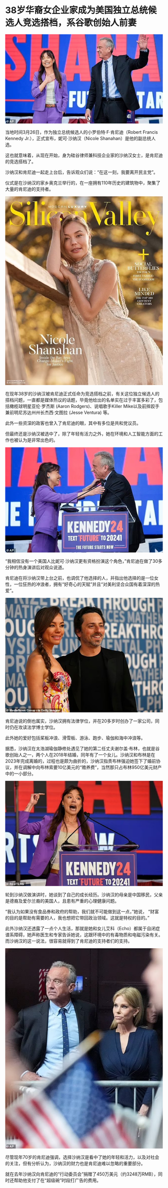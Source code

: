 # 38岁华裔女企业家成为美国独立总统候选人竞选搭档，系谷歌创始人前妻

![490dbc1cebcc1db5d1c12e0130c77f57.jpg](https://raw.githubusercontent.com/qqhsx/qqnews_image/main/2024/03/27/38岁华裔女企业家成为美国独立总统候选人竞选搭档，系谷歌创始人前妻/490dbc1cebcc1db5d1c12e0130c77f57.jpg)

当地时间3月26日，作为独立总统候选人的小罗伯特·F·肯尼迪（Robert Francis Kennedy Jr.），正式宣布，妮可·沙纳汉（Nicole
Shanahan）是他的副总统人选。

这也就意味着，从现在开始，身为硅谷律师兼科技企业家的沙纳汉女士，是肯尼迪的竞选搭档了。

沙纳汉和肯尼迪一起走上台后，告诉观众们说：“在这一刻，我要离开民主党”。

仪式是在沙纳汉的家乡奥克兰举行的，在一座拥有110年历史的建筑物中，聚集了大量的肯尼迪的支持者。

![a869a16ece1f4c403179835a5ffbc49a.jpg](https://raw.githubusercontent.com/qqhsx/qqnews_image/main/2024/03/27/38岁华裔女企业家成为美国独立总统候选人竞选搭档，系谷歌创始人前妻/a869a16ece1f4c403179835a5ffbc49a.jpg)

在现年38岁的沙纳汉被肯尼迪正式任命为竞选搭档之前，有关这位独立候选人的搭档问题，一直都是媒体热议的话题，毕竟他给出的名单实在过于丰富多彩了，包括橄榄球明星亚伦·罗杰斯
(Aaron Rodgers)、说唱歌手Killer Mike以及前摔跤手兼前明尼苏达州州长杰西·文图拉 (Jesse Ventura) 等。

此外一些资深的政客也曾入了肯尼迪的眼，其中有多位是共和党议员。

但最终还是沙纳汉被选中了，除了年轻有活力之外，她在环境和人工智能方面的工作也被认为是非常出色的。

![05c3194972254c1ef3c1f6b31f488fa9.jpg](https://raw.githubusercontent.com/qqhsx/qqnews_image/main/2024/03/27/38岁华裔女企业家成为美国独立总统候选人竞选搭档，系谷歌创始人前妻/05c3194972254c1ef3c1f6b31f488fa9.jpg)

“我相信没有一个美国人比妮可·沙纳汉更有资格扮演这个角色，”肯尼迪在做了30多分钟的热身演讲后对观众说道。

肯尼迪在将沙纳汉带上台之前，也调侃了他选择的人，并指出他选择的是一位女性，一位狂热的冲浪者，拥有“好奇心的天赋”并且“对美利坚合众国有着深深的热爱”。

![50c60b0dfd89e6296ce7d47c63a436de.jpg](https://raw.githubusercontent.com/qqhsx/qqnews_image/main/2024/03/27/38岁华裔女企业家成为美国独立总统候选人竞选搭档，系谷歌创始人前妻/50c60b0dfd89e6296ce7d47c63a436de.jpg)

肯尼迪说的倒也属实，沙纳汉拥有法律学位，并在20多岁时创办了一家公司，同时仍在攻读法学博士学位。

此外她的爱好包括桨板冲浪、滑雪板、游泳、跑步、瑜伽和海中冲浪等。

据悉，沙纳汉在太浩湖瑜伽静修处遇见了她的第二任丈夫谢尔盖·布林，也就是谷歌创始人之一，两个人在2018年结婚，同年有了一个女儿。沙纳汉和布林是在2023年完成离婚的，过程也是颇为曲折的，沙纳汉指责布林强迫她签下了婚前协议，并在调解中向布林索要10亿美元的“赡养费”，当然那只占布林950亿美元财产中的一小部分。

![58cda4e58f14df9b45c5acb00380e968.jpg](https://raw.githubusercontent.com/qqhsx/qqnews_image/main/2024/03/27/38岁华裔女企业家成为美国独立总统候选人竞选搭档，系谷歌创始人前妻/58cda4e58f14df9b45c5acb00380e968.jpg)

轮到沙纳汉做演讲时，她谈到了自己的成长经历。沙纳汉的母亲是中国移民，父亲是德裔及爱尔兰裔的美国人，且患有严重的心理健康问题。

“我认为如果没有食品券和政府的帮助，我们就不可能做到这一点，”她说， “财富的目的是帮助有需要的人，我也想把它带回政治领域。这就是特权的目的。”

此外沙纳汉还透露了一点个人生活，那就是她和女儿艾科（Echo）都属于自闭症谱系障碍，她声称医生和专家告诉她说，这跟环境中的有毒物质和电磁污染有关。而沙纳汉的这一说法，很容易就得到了肯尼迪的支持者们的支持。

![d62a5b30797b1349790535adf5f2de4f.jpg](https://raw.githubusercontent.com/qqhsx/qqnews_image/main/2024/03/27/38岁华裔女企业家成为美国独立总统候选人竞选搭档，系谷歌创始人前妻/d62a5b30797b1349790535adf5f2de4f.jpg)

尽管现年70岁的肯尼迪强调，选择沙纳汉是看中了她的年轻和活力，以及对社会的关注，但有分析认为，沙纳汉的财力也是肯尼迪难以忽略的重要部分。

就在去年沙纳汉向肯尼迪的“行动委员会”捐赠了450万美元（约3248万RMB），同时还帮助他支付了在“超级碗”时段打广告的费用。

